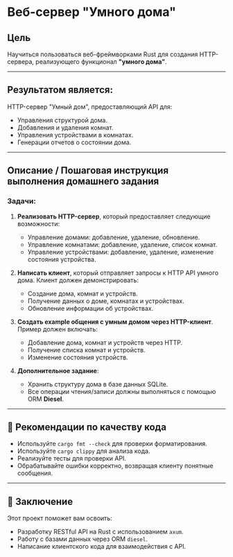 # Веб-сервер "Умного дома"

## Цель

Научиться пользоваться веб-фреймворками Rust для создания HTTP-сервера, реализующего функционал **"умного дома"**.

---

## Результатом является:

HTTP-сервер "Умный дом", предоставляющий API для:
- Управления структурой дома.
- Добавления и удаления комнат.
- Управления устройствами в комнатах.
- Генерации отчетов о состоянии дома.

---

## Описание / Пошаговая инструкция выполнения домашнего задания

### Задачи:

1. **Реализовать HTTP-сервер**, который предоставляет следующие возможности:
   - Управление домами: добавление, удаление, обновление.
   - Управление комнатами: добавление, удаление, список комнат.
   - Управление устройствами: добавление, удаление, изменение состояния устройства.

2. **Написать клиент**, который отправляет запросы к HTTP API умного дома. Клиент должен демонстрировать:
   - Создание дома, комнат и устройств.
   - Получение данных о доме, комнатах и устройствах.
   - Обновление информации об устройствах.

3. **Создать example общения с умным домом через HTTP-клиент**. Пример должен включать:
   - Добавление дома, комнат и устройств через HTTP.
   - Получение списка комнат и устройств.
   - Изменение состояния устройств.

4. **Дополнительное задание**:
   - Хранить структуру дома в базе данных SQLite.
   - Все операции чтения/записи должны выполняться с помощью ORM **Diesel**.

---

## 🧪 Рекомендации по качеству кода

- Используйте `cargo fmt --check` для проверки форматирования.
- Используйте `cargo clippy` для анализа кода.
- Реализуйте тесты для проверки API.
- Обрабатывайте ошибки корректно, возвращая клиенту понятные сообщения.

---

## 🚀 Заключение

Этот проект поможет вам освоить:
- Разработку RESTful API на Rust с использованием `axum`.
- Работу с базами данных через ORM `diesel`.
- Написание клиентского кода для взаимодействия с API.

